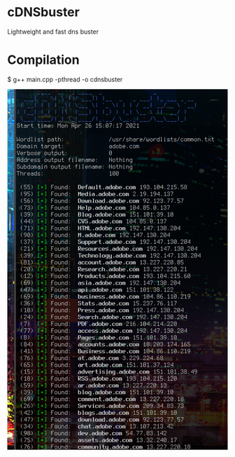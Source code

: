 # cDNSbuster
Lightweight and fast dns buster


# Compilation
$ g++ main.cpp -pthread -o cdnsbuster



![preview](PREVIEW.png)
